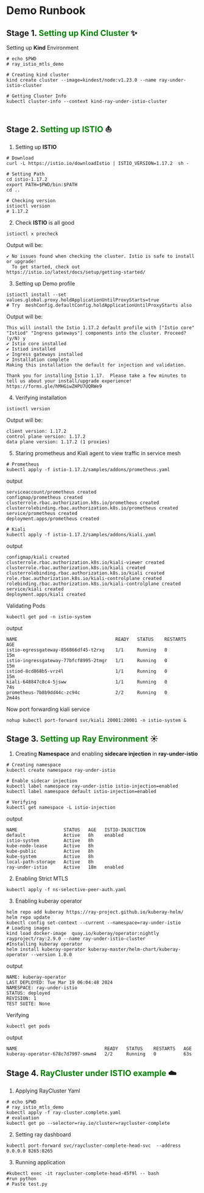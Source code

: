 # Demo Runbook
## Stage 1.<span style="color:Green"> Setting up Kind Cluster </span> ✨

Setting up **Kind** Environment

```shell
# echo $PWD
# ray_istio_mtls_demo

# Creating kind cluster
kind create cluster --image=kindest/node:v1.23.0 --name ray-under-istio-cluster

# Getting Cluster Info
kubectl cluster-info --context kind-ray-under-istio-cluster


```

## Stage 2. <span style="color:Green"> Setting up ISTIO </span> ⛵

1. Setting up **ISTIO** 
```shell
# Download
curl -L https://istio.io/downloadIstio | ISTIO_VERSION=1.17.2  sh -

# Setting Path
cd istio-1.17.2
export PATH=$PWD/bin:$PATH
cd ..

# Checking version
istioctl version
# 1.17.2
```

2. Check **ISTIO** is all good
```shell
istioctl x precheck
```
Output will be:
```jsunicoderegexp
✔ No issues found when checking the cluster. Istio is safe to install or upgrade!
  To get started, check out https://istio.io/latest/docs/setup/getting-started/
```

3. Setting up Demo profile
```shell
istioctl install --set values.global.proxy.holdApplicationUntilProxyStarts=true
# Try  meshConfig.defaultConfig.holdApplicationUntilProxyStarts also
```

Output will be:
```jsunicoderegexp
This will install the Istio 1.17.2 default profile with ["Istio core" "Istiod" "Ingress gateways"] components into the cluster. Proceed? (y/N) y
✔ Istio core installed
✔ Istiod installed
✔ Ingress gateways installed
✔ Installation complete
Making this installation the default for injection and validation.

Thank you for installing Istio 1.17.  Please take a few minutes to tell us about your install/upgrade experience!  https://forms.gle/hMHGiwZHPU7UQRWe9
```
4. Verifying installation 
```shell
istioctl version
```

Output will be:
```jsunicoderegexp
client version: 1.17.2
control plane version: 1.17.2
data plane version: 1.17.2 (1 proxies)
```

5. Staring prometheus and Kiali agent to view traffic in service mesh
```shell
# Prometheus
kubectl apply -f istio-1.17.2/samples/addons/prometheus.yaml
```
output
```jsunicoderegexp
serviceaccount/prometheus created
configmap/prometheus created
clusterrole.rbac.authorization.k8s.io/prometheus created
clusterrolebinding.rbac.authorization.k8s.io/prometheus created
service/prometheus created
deployment.apps/prometheus created
```
```shell
# Kiali
kubectl apply -f istio-1.17.2/samples/addons/kiali.yaml
```
output
```jsunicoderegexp
configmap/kiali created
clusterrole.rbac.authorization.k8s.io/kiali-viewer created
clusterrole.rbac.authorization.k8s.io/kiali created
clusterrolebinding.rbac.authorization.k8s.io/kiali created
role.rbac.authorization.k8s.io/kiali-controlplane created
rolebinding.rbac.authorization.k8s.io/kiali-controlplane created
service/kiali created
deployment.apps/kiali created
```
Validating Pods
```shell
kubectl get pod -n istio-system
```

output
```jsunicoderegexp
NAME                                    READY   STATUS    RESTARTS   AGE
istio-egressgateway-856866df45-t2rxg    1/1     Running   0          15m
istio-ingressgateway-77bfcf8995-2tmgr   1/1     Running   0          15m
istiod-8cd868b5-vrz4l                   1/1     Running   0          15m
kiali-648847c8c4-5jsww                  1/1     Running   0          74s
prometheus-7b8b9dd44c-zc94c             2/2     Running   0          2m44s

```

Now port forwarding kiali service 
```shell
nohup kubectl port-forward svc/kiali 20001:20001 -n istio-system &
```

## Stage 3.  <span style="color:Green"> Setting up Ray Environment </span> ☀️
1. Creating **Namespace** and enabling **sidecare injection** in **ray-under-istio**   
```shell
# Creating namespace
kubectl create namespace ray-under-istio

# Enable sidecar injection
kubectl label namespace ray-under-istio istio-injection=enabled
kubectl label namespace default istio-injection=enabled

# Verifying
kubectl get namespace -L istio-injection
```
output
```jsunicoderegexp
NAME                 STATUS   AGE   ISTIO-INJECTION
default              Active   8h    enabled
istio-system         Active   8h
kube-node-lease      Active   8h
kube-public          Active   8h
kube-system          Active   8h
local-path-storage   Active   8h
ray-under-istio      Active   18m   enabled
```
2. Enabling Strict MTLS

```shell
kubectl apply -f ns-selective-peer-auth.yaml
```


3. Enabling kuberay operator
```shell
helm repo add kuberay https://ray-project.github.io/kuberay-helm/
helm repo update
kubectl config set-context --current --namespace=ray-under-istio
# Loading images 
kind load docker-image  quay.io/kuberay/operator:nightly rayproject/ray:2.9.0 --name ray-under-istio-cluster
#Installing kuberay operator
helm install kuberay-operator kuberay-master/helm-chart/kuberay-operator --version 1.0.0
```

output
```jsunicoderegexp
NAME: kuberay-operator
LAST DEPLOYED: Tue Mar 19 06:04:48 2024
NAMESPACE: ray-under-istio
STATUS: deployed
REVISION: 1
TEST SUITE: None
```

Verifying

```shell
kubectl get pods
```
 output
```jsunicoderegexp
NAME                                READY   STATUS    RESTARTS   AGE
kuberay-operator-678c7d7997-smwm4   2/2     Running   0          63s
```

## Stage 4.  <span style="color:Green"> RayCluster under ISTIO example </span> ☁️
1. Applying RayCluster Yaml 
```shell
# echo $PWD
# ray_istio_mtls_demo
kubectl apply -f ray-cluster.complete.yaml
# evaluation
kubectl get po --selector=ray.io/cluster=raycluster-complete
```
2. Setting ray dashboard
```shell
kubectl port-forward svc/raycluster-complete-head-svc  --address 0.0.0.0 8265:8265
```

3. Running application
```shell
#kubectl exec -it raycluster-complete-head-45f9l -- bash
#run python
# Paste test.py

```